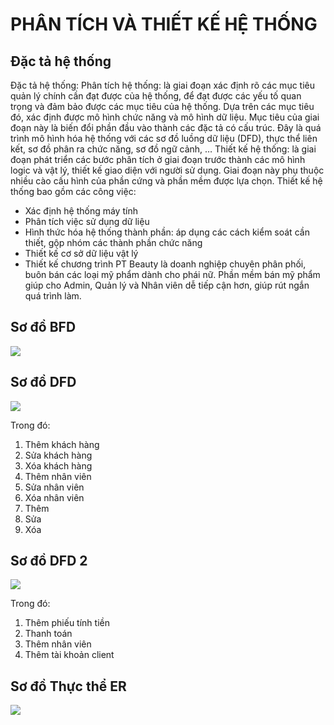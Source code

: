 # PHÂN TÍCH VÀ THIẾT KẾ HỆ THỐNG
## Đặc tả hệ thống
Đặc tả hệ thống:
Phân tích hệ thống: là giai đoạn xác định rõ các mục tiêu quản lý chính cần đạt được của hệ thống, để đạt được các yếu tố quan trọng và đảm bảo được các mục tiêu của hệ thống. Dựa trên các mục tiêu đó, xác định được mô hình chức năng và mô hình dữ liệu.
Mục tiêu của giai đoạn này là biến đổi phần đầu vào thành các đặc tả có cấu trúc. Đây là quá trình mô hình hóa hệ thống với các sơ đồ luồng dữ liệu (DFD), thực thể liên kết, sơ đồ phân ra chức năng, sơ đồ ngữ cảnh, …
 	Thiết kế hệ thống: là giai đoạn phát triển các bước phân tích ở giai đoạn trước thành các mô hình logic và vật lý, thiết kế giao diện với người sử dụng. Giai đoạn này phụ thuộc nhiều cào cấu hình của phần cứng và phần mềm được lựa chọn.
 	Thiết kế hệ thống bao gồm các công việc:
+ Xác định hệ thống máy tính
+ Phân tích việc sử dụng dữ liệu
+ Hình thức hóa hệ thống thành phần: áp dụng các cách kiểm soát cần thiết, gộp nhóm các thành phần chức năng
+ Thiết kế cơ sở dữ liệu vật lý
+ Thiết kế chương trình
PT Beauty là doanh nghiệp chuyên phân phối, buôn bán các loại mỹ phẩm dành cho phái nữ. 
Phần mềm bán mỹ phẩm giúp cho Admin, Quản lý và Nhân viên dễ tiếp cận hơn, giúp rút ngắn quá trình làm.
## Sơ đồ BFD
   ![](https://uphinhnhanh.com/images/2017/07/15/DFD.jpg)
## Sơ đồ DFD
   ![](https://uphinhnhanh.com/images/2017/07/15/DFD27124.jpg)
  
Trong đó:
1.	 Thêm khách hàng
2.	 Sửa khách hàng
3.	 Xóa khách hàng
4.	 Thêm nhân viên
5.	 Sửa nhân viên
6.	 Xóa nhân viên
7.	 Thêm 
8.	 Sửa 
9.	 Xóa 
 
## Sơ đồ DFD 2
   ![](https://uphinhnhanh.com/images/2017/07/15/11111.jpg)
   
Trong đó:
1. Thêm phiếu tính tiền
2. Thanh toán
3. Thêm nhân viên
4. Thêm tài khoản client



## Sơ đồ Thực thể ER
 ![](https://uphinhnhanh.com/images/2017/07/15/20120988_1353701548084178_1887566380_n.png)

